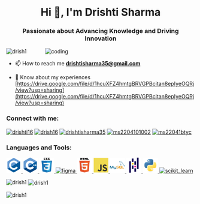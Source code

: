 <h1 align="center">Hi 👋, I'm Drishti Sharma</h1>
<h3 align="center">Passionate about Advancing Knowledge and Driving Innovation</h3>
<img  align = "right" alt = "coding" width = "400" src = "https://physicsgurukul.files.wordpress.com/2019/02/character-1.gif">
<p align="left"> <img src="https://komarev.com/ghpvc/?username=drish1&label=Profile%20views&color=0e75b6&style=flat" alt="drish1" /> </p>

- 📫 How to reach me **drishtisharma35@gmail.com**

- 📄 Know about my experiences [https://drive.google.com/file/d/1hcuXFZ4hmtgBRVGPBcitan8epIyeOQRj/view?usp=sharing](https://drive.google.com/file/d/1hcuXFZ4hmtgBRVGPBcitan8epIyeOQRj/view?usp=sharing)

<h3 align="left">Connect with me:</h3>
<p align="left">
<a href="https://linkedin.com/in/drishti16" target="blank"><img align="center" src="https://raw.githubusercontent.com/rahuldkjain/github-profile-readme-generator/master/src/images/icons/Social/linked-in-alt.svg" alt="drishti16" height="30" width="40" /></a>
<a href="https://dribbble.com/drish16" target="blank"><img align="center" src="https://raw.githubusercontent.com/rahuldkjain/github-profile-readme-generator/master/src/images/icons/Social/dribbble.svg" alt="drish16" height="30" width="40" /></a>
<a href="https://www.behance.net/drishtisharma35" target="blank"><img align="center" src="https://raw.githubusercontent.com/rahuldkjain/github-profile-readme-generator/master/src/images/icons/Social/behance.svg" alt="drishtisharma35" height="30" width="40" /></a>
<a href="https://www.leetcode.com/ms2204101002" target="blank"><img align="center" src="https://raw.githubusercontent.com/rahuldkjain/github-profile-readme-generator/master/src/images/icons/Social/leet-code.svg" alt="ms2204101002" height="30" width="40" /></a>
<a href="https://auth.geeksforgeeks.org/user/ms22041btyc" target="blank"><img align="center" src="https://raw.githubusercontent.com/rahuldkjain/github-profile-readme-generator/master/src/images/icons/Social/geeks-for-geeks.svg" alt="ms22041btyc" height="30" width="40" /></a>
</p>

<h3 align="left">Languages and Tools:</h3>
<p align="left"> <a href="https://www.cprogramming.com/" target="_blank" rel="noreferrer"> <img src="https://raw.githubusercontent.com/devicons/devicon/master/icons/c/c-original.svg" alt="c" width="40" height="40"/> </a> <a href="https://www.w3schools.com/cpp/" target="_blank" rel="noreferrer"> <img src="https://raw.githubusercontent.com/devicons/devicon/master/icons/cplusplus/cplusplus-original.svg" alt="cplusplus" width="40" height="40"/> </a> <a href="https://www.w3schools.com/css/" target="_blank" rel="noreferrer"> <img src="https://raw.githubusercontent.com/devicons/devicon/master/icons/css3/css3-original-wordmark.svg" alt="css3" width="40" height="40"/> </a> <a href="https://www.figma.com/" target="_blank" rel="noreferrer"> <img src="https://www.vectorlogo.zone/logos/figma/figma-icon.svg" alt="figma" width="40" height="40"/> </a> <a href="https://www.w3.org/html/" target="_blank" rel="noreferrer"> <img src="https://raw.githubusercontent.com/devicons/devicon/master/icons/html5/html5-original-wordmark.svg" alt="html5" width="40" height="40"/> </a> <a href="https://developer.mozilla.org/en-US/docs/Web/JavaScript" target="_blank" rel="noreferrer"> <img src="https://raw.githubusercontent.com/devicons/devicon/master/icons/javascript/javascript-original.svg" alt="javascript" width="40" height="40"/> </a> <a href="https://www.mysql.com/" target="_blank" rel="noreferrer"> <img src="https://raw.githubusercontent.com/devicons/devicon/master/icons/mysql/mysql-original-wordmark.svg" alt="mysql" width="40" height="40"/> </a> <a href="https://pandas.pydata.org/" target="_blank" rel="noreferrer"> <img src="https://raw.githubusercontent.com/devicons/devicon/2ae2a900d2f041da66e950e4d48052658d850630/icons/pandas/pandas-original.svg" alt="pandas" width="40" height="40"/> </a> <a href="https://www.python.org" target="_blank" rel="noreferrer"> <img src="https://raw.githubusercontent.com/devicons/devicon/master/icons/python/python-original.svg" alt="python" width="40" height="40"/> </a> <a href="https://scikit-learn.org/" target="_blank" rel="noreferrer"> <img src="https://upload.wikimedia.org/wikipedia/commons/0/05/Scikit_learn_logo_small.svg" alt="scikit_learn" width="40" height="40"/> </a> </p>

<p><img align="left" src="https://github-readme-stats.vercel.app/api/top-langs?username=drish1&show_icons=true&locale=en&layout=compact" alt="drish1" /></p>

<p>&nbsp;<img align="center" src="https://github-readme-stats.vercel.app/api?username=drish1&show_icons=true&locale=en" alt="drish1" /></p>

<p><img align="center" src="https://github-readme-streak-stats.herokuapp.com/?user=drish1&" alt="drish1" /></p>
